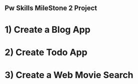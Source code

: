 ## Pw Skills MileStone 2 Project
# 1) Create a Blog App
# 2) Create Todo App
# 3) Create a Web Movie Search 

